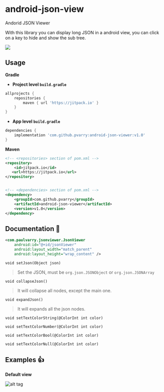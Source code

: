 # android-json-view
Andorid JSON Viewer

With this library you can display long JSON in a android view, you can click on a key to hide and show the sub tree.

[![](https://jitpack.io/v/pvarry/android-json-viewer.svg)](https://jitpack.io/#pvarry/android-json-viewer)

## Usage

**Gradle**

- **Project level `build.gradle`**
```gradle
allprojects {
    repositories {
        maven { url 'https://jitpack.io' }
    }
}
```
- **App level `build.gradle`**
```gradle
dependencies {
    implementation 'com.github.pvarry:android-json-viewer:v1.0'
}
```

**Maven**

```xml
<!-- <repositories> section of pom.xml -->
<repository>
    <id>jitpack.io</id>
   <url>https://jitpack.io</url>
</repository>


<!-- <dependencies> section of pom.xml -->
<dependency>
    <groupId>com.github.pvarry</groupId>
    <artifactId>android-json-viewer</artifactId>
    <version>v1.0</version>
</dependency>
```

## Documentation :book:

```XML
<com.paulvarry.jsonviewer.JsonViewer
    android:id="@+id/jsonViewer"
    android:layout_width="match_parent"
    android:layout_height="wrap_content" />
```

`void setJson(Object json)`

> Set the JSON, must be `org.json.JSONObject` or `org.json.JSONArray`

`void collapseJson()`

> It will collapse all nodes, except the main one.

`void expandJson()`

> It will expands all the json nodes.

`void setTextColorString(@ColorInt int color)`

`void setTextColorNumber(@ColorInt int color)`

`void setTextColorBool(@ColorInt int color)`

`void setTextColorNull(@ColorInt int color)`

## Examples :+1:

**Default view**

![alt tag](https://raw.github.com/pvarry/android-json-viewer/master/screenshots/default.png)
